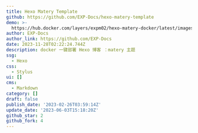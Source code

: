 ```yaml
---
title: Hexo Matery Template
github: https://github.com/EXP-Docs/hexo-matery-template
demo: >-
  https://hub.docker.com/layers/expm02/hexo-matery-docker/latest/images/sha256-2ad723671f0a2d5218c1b6604f22a22a09aec81a5c60c61fedbfd2f53b1c1a65?context=repo
author: EXP-Docs
author_link: https://github.com/EXP-Docs
date: 2023-11-28T02:22:24.744Z
description: docker 一键部署 Hexo 博客 ：matery 主题
ssg:
  - Hexo
css:
  - Stylus
ui: []
cms:
  - Markdown
category: []
draft: false
publish_date: '2023-02-26T03:59:14Z'
update_date: '2023-06-03T15:18:20Z'
github_star: 2
github_fork: 4
---
```

